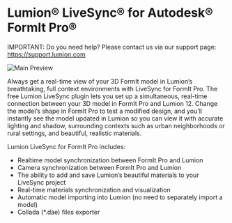 Lumion® LiveSync® for Autodesk® FormIt Pro®
========================

IMPORTANT: Do you need help? Please contact us via our support page: https://support.lumion.com

![Main Preview](https://formit3d.github.io/Lumion/preview.png)

Always get a real-time view of your 3D FormIt model in Lumion’s breathtaking, full context environments with LiveSync for FormIt Pro.
The free Lumion LiveSync plugin lets you set up a simultaneous, real-time connection between your 3D model in FormIt Pro and Lumion 12. Change the model’s shape in FormIt Pro to test a modified design, and you’ll instantly see the model updated in Lumion so you can view it with accurate lighting and shadow, surrounding contexts such as urban neighborhoods or rural settings, and beautiful, realistic materials. 

Lumion LiveSync for FormIt Pro includes: 
- Realtime model synchronization between FormIt Pro and Lumion
- Camera synchronization between FormIt Pro and Lumion
- The ability to add and save Lumion’s beautiful materials to your LiveSync project
- Real-time materials synchronization and visualization
- Automatic model importing into Lumion (no need to separately import a model)
- Collada (*.dae) files exporter